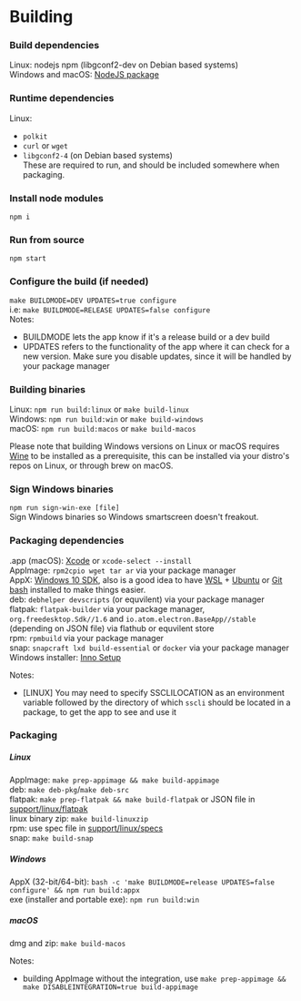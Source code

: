 # Building
### Build dependencies
Linux: nodejs npm (libgconf2-dev on Debian based systems)  
Windows and macOS: [NodeJS package](https://nodejs.org/en/download)  

### Runtime dependencies
Linux:  
- `polkit`  
- `curl` or `wget`  
- `libgconf2-4` (on Debian based systems)  
These are required to run, and should be included somewhere when packaging.  

### Install node modules
`npm i`  

### Run from source
`npm start`  

### Configure the build (if needed)
`make BUILDMODE=DEV UPDATES=true configure`  
i.e: `make BUILDMODE=RELEASE UPDATES=false configure`  
Notes:
- BUILDMODE lets the app know if it's a release build or a dev build  
- UPDATES refers to the functionality of the app where it can check for a new version. Make sure you disable updates, since it will be handled by your package manager

### Building binaries
Linux: `npm run build:linux` or `make build-linux`  
Windows: `npm run build:win` or `make build-windows`  
macOS: `npm run build:macos` or `make build-macos`  

Please note that building Windows versions on Linux or macOS requires [Wine](https://www.winehq.org) to be installed as a prerequisite, this can be installed via your distro's repos on Linux, or through brew on macOS.  

### Sign Windows binaries
`npm run sign-win-exe [file]`  
Sign Windows binaries so Windows smartscreen doesn't freakout.  

### Packaging dependencies
.app (macOS): [Xcode](https://itunes.apple.com/app/xcode/id497799835) or `xcode-select --install`  
AppImage: `rpm2cpio wget tar ar` via your package manager  
AppX: [Windows 10 SDK](https://developer.microsoft.com/en-us/windows/downloads/windows-10-sdk), also is a good idea to have [WSL](https://docs.microsoft.com/en-us/windows/wsl/install-win10) + [Ubuntu](https://www.microsoft.com/en-us/p/ubuntu/9nblggh4msv6?activetab=pivot:overviewtab) or [Git bash](https://git-scm.com/downloads) installed to make things easier.  
deb: `debhelper devscripts` (or equvilent) via your package manager  
flatpak: `flatpak-builder` via your package manager, `org.freedesktop.Sdk//1.6` and `io.atom.electron.BaseApp//stable` (depending on JSON file) via flathub or equvilent store  
rpm: `rpmbuild` via your package manager  
snap: `snapcraft lxd build-essential` or `docker` via your package manager  
Windows installer: [Inno Setup](http://www.jrsoftware.org/isinfo.php)  

Notes:
- [LINUX] You may need to specify SSCLILOCATION as an environment variable followed by the directory of which `sscli` should be located in a package, to get the app to see and use it

### Packaging
##### Linux
AppImage: `make prep-appimage && make build-appimage`  
deb: `make deb-pkg`/`make deb-src`  
flatpak: `make prep-flatpak && make build-flatpak` or JSON file in [support/linux/flatpak](support/linux/flatpak)  
linux binary zip: `make build-linuxzip`  
rpm: use spec file in [support/linux/specs](support/linux/specs)  
snap: `make build-snap`  

##### Windows
AppX (32-bit/64-bit): `bash -c 'make BUILDMODE=release UPDATES=false configure' && npm run build:appx`  
exe (installer and portable exe): `npm run build:win`  

##### macOS
dmg and zip: `make build-macos`  

Notes:
- building AppImage without the integration, use `make prep-appimage && make DISABLEINTEGRATION=true build-appimage`  
